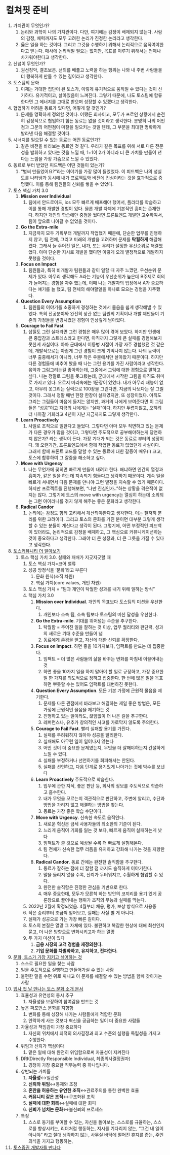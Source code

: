 # 컬쳐핏 준비

1. 가치관이 무엇인가?
    1. 논리와 과학이 나의 가치관이다. 다만, 여기에는 감정이 배제되지 않는다. 사람의 감정, 체력까지도 모두 고려한 논리가 진정한 논리라고 생각한다.
    2. 옳은 일을 하는 것이다. 그리고 그것을 수행하기 위해서 논리적으로 움직여야한다고 믿는다. 매사에 논리적일 필요는 없지만, 목표를 이루기 위해서는 언제나 차가워야한다고 생각한다.
2. 신념이 무엇인가?
    1. 권선징악, 결초보은. 선의를 배풀고 노력을 하는 행위는 나와 내 주변 사람들을 더 행복하게 만들 수 있는 길이라고 생각한다.
3. 토스팀의 문화
    1. 이제는 거대한 집단이 된 토스가, 이렇게 유기적으로 움직일 수 있다는 것이 신기하다. 유기적이고, 살아있음이 느껴진다. 그렇기 때문에, 나도 토스팀에 합류한다면 그 에너지를 그대로 받으며 성장할 수 있겠다고 생각한다.
4. 협업하기 어려운 동료가 있다면, 어떻게 할 것인가?
    1. 문제를 명확하게 정의할 것이다. 어쨌든 회사이고, 모두가 프로인 상황에서 순전히 감정적으로 협업하기 힘든 동료는 없을 것이라고 생각한다. 분명히 나의 어떤점과 그분의 어떤점이 마찰을 일으키는 것일 텐데, 그 부분을 최대한 명확하게 발라낸 다음 해결할 것이다.
5. 시너지를 일으킬 수 있는 동료는 어떤 동료인가?
    1. 같은 비전을 바라보는 동료인 것 같다. 우리가 같은 목표를 위해 서로 다른 전문성을 발휘하고 있다는 것을 느낄 때, 1+1이 2가 아니라 더 큰 가치를 만들어 낸다는 느낌을 가장 가슴으로 느낄 수 있었다.
6. 동료로 부터 받았던 피드백은 어떤 것들이 있는가?
    1. “벌써 만들었어요?”라는 이야기를 가장 많이 들었었다. 이 피드백은 나의 성실도를 나타냄과 동시에 내가 프로젝트와 비전에 진심이라는 것을 효과적으로 증명했다. 이를 통해 팀원들의 신뢰를 쌓을 수 있었다.
7. 토스 핵심 가치 3.0
    1. **Mission over Individual**
        1. 팀에서 안드로이드, ios 모두 빠르게 배포해야 했어서, 플러터를 학습하고 이를 통해 개발한 경험이 있다. 물론 개발 자체에 기본적인 흥미는 존재한다. 하지만 개인의 학습에만 중점을 뒀다면 프론트엔드 개발만 고수하여서, 팀이 앞으로 나아갈 수 없었을 것이다.
    2. **Go the Extra-mile**
        1. 지금까지 모두 기획부터 개발까지 작업했기 때문에, 단순한 업무를 진행하지 않고, 팀 전체, 그리고 미래의 개발을 고려하며 문제를 **탁월하게** 해결해왔다. 그래서 늘 주어진 일은, 내가, 또는 우리가 설정한 우선순위로 해결했었다. 아마 단순한 지시로 개발을 했다면 이렇게 오래 열정적으로 개발하지 못했을 것이다.
    3. **Focus on Impact**
        1. 팀원들과, 특히 비개발자 팀원들과 같이 일할 때 자주 느꼈던, 우선순위 문제가 있다. 아무리 생각해도 A라는 기능이 우선순위가 높은데 B주제로 회의가 늘어지는 경험을 자주 했는데, 이때 나는 개발자의 입장에서 A가 중요하다는 얘기를 늘 했고, 팀 전체의 해야할일을 하나로 모으는 경험을 자주했다.
    4. **Question Every Assumption**
        1. 팀원들의 이야기를 소중하게 경청하는 것에서 물음을 쉽게 생각해낼 수 있었다. 특히 전공분야와 완전히 상관 없는 팀원의 기획이나 개발 제안들이 기존의 가정들을 변경시켰던 경험이 인상깊게 남아있다.
    5. **Courage to Fail Fast**
        1. 삽질도 그런 실패라면 그런 경험은 매우 많이 겪어 보았다. 하지만 인생에 큰 중압감과 스트레스라고 한다면, 아직까지 그렇게 큰 실패를 경험해보지 못한게 사실이다. 아마 군대에서 이등병 시절이 가장 자주 경험했던 것 같은데, 개발적으로는 아쉽게 그런 경험이 크게 기억나지 않는다. 나의 능력이 너무 출중해서가 아니라, 너무 작은 우물에서만 살아왔기 때문이다. 하지만 다른 경험들에 비추어 봤을 때 나는 그런 용기를 가진 사람이라고 생각한다. 
        음악과 그림그리는걸 좋아하는데, 그중에서 그림에 대한 경험으로 말하고 싶다. 나는 정말로 그림을 못그렸는데, 군대에서 시작한 그림을 아직도 취미로 가지고 있다. 오로지 머리속에는 1문장이 있었다. 내가 아무리 재능이 없고, 아무리 못그리는 실력으로 100장을 그린다면, 지금의 나보다는 잘 그릴 것이다. 그래서 정말 매번 한장 한장이 실패였지만, 또 성장이었다. 아직도 그리는 그림들이 마음에 들지는 않지만, 과거의 나에게 보여준다면 이 그림들은 “성공”이고 지금의 나에게는 “실패”이다. 하지만 두렵지않고, 오히려 더 나아갈 기회라고 4년이 지난 지금까지도 그렇게 생각한다.
    6. **Learn Proactively**
        1. 사일로 조직으로 일한다고 들었다. 그렇다면 아마 모두 직면하고 있는 문제가 다른 경우가 많을 것이고, 그렇다면 주도적으로 공부해야하는게 당연하지 않은가? 라는 생각이 든다. 가장 기대가 되는 것은 동료로 부터의 성장이다. 꽤 오랜기간, 프론트엔드에서 함께 작업한 동료가 없었던게 사실이다. 그래서 함께 프론트 코드를 말할 수 있는 동료에 대한 갈증이 매우(!) 크고, 토스에 합류하여 그 갈증을 해소하고 싶다.
    7. **Move with Urgency**
        1. 나는 무언가에 꽂히면 빠르게 만들어 내려고 한다. 왜냐하면 인간의 열정과 흥미가, 같은 일을 하는데 지속되기 힘들다고 생각하기 때문이다. 계속 일을 빠르게 쳐내면서 다음 문제를 만나야 그런 열정을 지속할 수 있기 때문이다. 하지만 프로젝트를 진행해보면, “나만 진심인가..”하는 상황을 겪은적이 없지는 않다. 그렇기에 토스의 move with urgency는 열심히 하는데 소외되는 그런 아이러니를 겪지 않게 해주는 좋은 문화라고 생각한다.
    8. **Radical Candor**
        1. 논리에는 감정도 함께 고려해서 계산되야한다고 생각한다. 이는 철저히 분리를 위한 고려이다. 그리고 토스의 문화를 가진 분이면 대부분 그렇게 생각할 수 있는 분들이 계신다고 생각이 된다. 그렇기에, 어떤 부정적인 피드백이 있더라도, 논리적으로 감정을 배제하고, 그 핵심으로 커뮤니케이션하는 것이 중요하다고 생각한다. 그래야 더 큰 성장과, 더 큰 그릇을 가질 수 있다고 생각한다.
8. [토스커뮤니티 더 알아보기](https://www.notion.so/85ebcd394821411d9a0ab1203fc6785e?pvs=21)
    1. 토스 핵심 가치 3.0. 실패와 패배가 지긋지긋할 때
        1. 토스 핵심 가치=코어 밸류
        2. 성공 방정식을 ‘문화’라고 부른다
            1. 문화 원칙(조직 차원)
            2. 핵심 가치(core values, 개인 차원)
        3. 토스 핵심 가치 = “팀과 개인이 탁월한 성과를 내기 위해 일하는 방식”
        4. 핵심 가치 3.0
            1. **Mission over Individual**. 개인의 목표보다 토스팀의 미션을 우선한다.
                1. 개인보다 소속 팀, 소속 팀보다 토스팀의 미션 달성을 우선한다. 
            2. **Go the Extra-mile**. 기대를 뛰어넘는 수준을 추구한다.
                1. 탁월함 = 주어진 일을 잘하는 것 이상, 업무 퀄리티와 판단력, 성과의 새로운 기대 수준을 만들어 냄
                2. 동료에게 존경을 얻고, 자신에 대한 신뢰를 확장한다.
            3. **Focus on Impact**. 하면 좋을 10가지보다, 임팩트를 만드는 데 집중한다.
                1. 임팩트 = 더 많은 사람들의 삶을 바꾸는 변화를 마침내 이끌어내는 것
                2. 하면 좋을 10가지 일을 하지 말아야 할 일로 규정하고, 가장 중요한 일 한 가지를 의도적으로 정하고 집중한다. 한 번에 많은 일을 목표하면 뿌듯할 수는 있어도 임팩트를 대변하진 못한다.
            4. **Question Every Assumption**. 모든 기본 가정에 근원적 물음을 제기한다.
                1. 문제를 다른 관점에서 바라보고 해결하는 제일 좋은 방법은, 모든 가정에 근원적인 물음을 제기하는 것
                2. 진행하고 있는 일이라도, 끊임없이 더 나은 길을 추구한다.
                3. 레퍼런스나, 유추가 창의적인 사고를 가로막지 않도록 주의한다.
            5. **Courage to Fail Fast**. 빨리 실패할 용기를 가진다.
                1. 실패를 두려워하지 않아야 성공을 빨리한다.
                2. 실패해도 아무런 일이 일어나지 않는다
                3. 어떤 것이 더 중요한 문제였는지, 무엇을 더 잘해야하는지 간절하게 느낄 수 있다.
                4. 실패를 부정하거나 선언하기를 회피해서는 안된다.
                5. 실패를 선언하고, 다음 단계로 용기있게 나아가는 것에 박수를 보낸다
            6. **Learn Proactively** 주도적으로 학습한다.
                1. 업무에 관한 지식, 좋은 판단 등, 회사의 정보를 주도적으로 학습하고 흡수한다.
                2. 내가 무엇을 모르는지 객관적으로 판단하고, 주변에 알리고, 수단과 방법을 가리지 않고 해결하는 방법을 찾는다.
                3. 동료는 가장 좋은 학습 수단이다.
            7. **Move with Urgency**. 신속한 속도로 움직인다.
                1. 새로운 혁신은 금세 사용자들의 최소한의 기준이 된다.
                2. 느리게 움직여 기회를 잃는 것 보다, 빠르게 움직여 실패하는게 낫다
                3. 임팩트가 클 것으로 예상될 수록 더 빠르게 실험해본다.
                4. 팀 전체가 신속한 업무 리듬을 유지하고 강화해 나가는 것을 지향한다.
            8. **Radical Candor**. 동료 간에는 완전한 솔직함을 추구한다.
                1. 동료가 잘하는 점에 더 잘할 점 까지도 솔직하게 이야기한다.
                2. 말을 돌리지 않을 수록, 신뢰가 두터워지고, 수월하게 협업할 수 있다.
                3. 완전한 솔직함은 진정한 관심을 기반으로 한다.
                4. 매우 중요한데, 모두가 모른척 하는 방안의 코끼리를 용기 있게 공론장으로 끌어내는 행위가 조직의 무능과 실패를 막는다.
        5. 2022년 2월에 확정되었음. 4월부터 채용, 평가, 보상 방식으로 사용중
        6. 작은 승리부터 조금씩 얻어보고, 실패는 사실 별 게 아니다.
        7. 실패가 성공으로 가는 가장 빠른 길이다. 
        8. 토스의 본질은 열망 그 자체에 있다. 불편하고 복잡한 현상에 대해 최선인지 묻고, 더 나은 방향으로 변화시키고자 하는 열망
        9. 두 가지 미션이 있다
            1. **금융 시장의 고객 경험을 재정의한다.**
            2. **기업 문화를 차별화하고, 유지하고, 전파한다.**
9. [문화, 토스가 가장 지키고 싶어하는 것](https://www.wanted.co.kr/events/22_03_s05_b04?t=1690889329488)
    1. 스스로 필요한 일을 찾는 사람
    2. 일을 주도적으로 실행하고 만들어가실 수 있는 사람
    3. 불편한 말을 수면 위로 꺼내고 이 문제를 해결할 수 있는 방법을 함께 찾아가는 사람
10. [입사 첫 날 만나는 토스 문화 소개 문서](https://blog.toss.im/article/toss-team-culture)
    1.  효율성과 유연성의 동시 추구
        1. 자율성을 보장하여 참여감을 만드는 것
    2. 높은 퍼포먼스 문화를 지향함
        1. 변화를 통해 성장해 나가는 사람들에게 적합한 문화
        2. 안락하게 사는 것보다 혁신을 공급하는 일이 더 중요한 사람들
    3. 자율성과 책임감이 가장 중요하다
        1. 자신의 위치에서 최적의 의사결정과 최고 수준의 실행을 독립성을 가지고 수행한다.
    4. 위임과 신뢰가 핵심이다
        1. 맡은 일에 대해 완전히 위임함으로써 자율성이 지켜진다
    5. DRI(Directly Responsible Individual, 최종의사결정권자)
        1. 경청이 가장 중요한 직무능력 중 하나입니다.
    6. 상반되는 가치들
        1. **자율성**↔일관성
        2. **신뢰와 위임**↔통제와 조정
        3. **혼란을 허용하는 유연한 조직**↔관료주의를 통한 완벽한 효율
        4. **커뮤니티 같은 조직**↔구조화된 조직
        5. **실패에 대한 회복**↔실패에 대한 회피
        6. **신뢰가 넘치는 문화**↔불신뢰의 프로세스
    7. 특징
        1. 스스로 동기를 부여할 수 있는,
        자신을 돌아보는,
        스스로를 규율하는,
        스스로를 향상시키는,
        리더처럼 행동하는,
        지시를 기다리지 않는,
        “그건 내 일이 아니야” 라고 절대 생각하지 않는,
        사무실 바닥에 떨어진 휴지를 줍는,
        주인의식을 가지고 행동하는,
11. [토스증권 개발자를 만나다](https://blog.toss.im/article/securities-dev-interview)